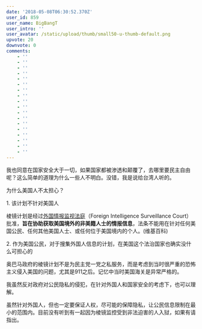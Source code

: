 ```yaml
---
date: '2018-05-08T06:30:52.370Z'
user_id: 859
user_name: BigBangT
user_intro: ''
user_avatar: /static/upload/thumb/small50-u-thumb-default.png
upvote: 20
downvote: 0
comments:
    - ''
    - ''
    - ''
    - ''
    - ''
    - ''
    - ''
    - ''
    - ''
    - ''
    - ''
    - ''
    - ''
    - ''
    - ''
    - ''
    - ''
    - ''
---
```


我也同意在国家安全大于一切，如果国家都被渗透和颠覆了，去哪里要民主自由呢？这么简单的道理为什么一些人不明白。没错，我是说给台湾人听的。

  

为什么美国人不太担心？

1\. 该计划不针对美国人  

棱镜计划是经过[外国情报监视法庭](https://zh.m.wikipedia.org/w/index.php?title=%E5%A4%96%E5%9B%BD%E6%83%85%E6%8A%A5%E7%9B%91%E8%A7%86%E6%B3%95%E5%BA%AD&action=edit&redlink=1)（Foreign Intelligence Surveillance Court）批准，**旨在协助获取美国境外的非美籍人士的情报信息**，法条不能用在针对任何美国公民、任何其他美国人士、或任何位于美国境内的个人。(维基百科)

  

2\. 作为美国公民，对于搜集外国人信息的计划，在美国这个法治国家也确实没什么可担心的

奥巴马政府的棱镜计划不是为民主党一党之私服务，而是考虑到当时很严重的恐怖主义侵入美国的问题，尤其是911之后。记忆中当时美国海关是异常严格的。

  

我虽然反对政府对公民隐私的侵犯，在针对外国人和国家安全的考虑下，也可以理解。  

虽然针对外国人，但也一定要保证人权，尽可能的保障隐私，让公民信息限制在最小的范围内。目前没有听到有一起因为棱镜监控受到非法迫害的人入狱，如果有请指出。
